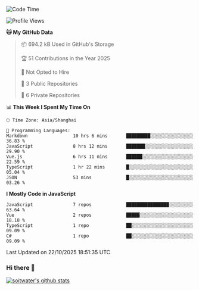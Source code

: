 <!--START_SECTION:waka-->
![Code Time](http://img.shields.io/badge/Code%20Time-5%2C657%20hrs%2028%20mins-blue)

![Profile Views](http://img.shields.io/badge/Profile%20Views-1-blue)

**🐱 My GitHub Data** 

> 📦 694.2 kB Used in GitHub's Storage 
 > 
> 🏆 51 Contributions in the Year 2025
 > 
> 🚫 Not Opted to Hire
 > 
> 📜 3 Public Repositories 
 > 
> 🔑 6 Private Repositories 
 > 
📊 **This Week I Spent My Time On** 

```text
🕑︎ Time Zone: Asia/Shanghai

💬 Programming Languages: 
Markdown                 10 hrs 6 mins       █████████░░░░░░░░░░░░░░░░   36.83 % 
JavaScript               8 hrs 12 mins       ███████░░░░░░░░░░░░░░░░░░   29.90 % 
Vue.js                   6 hrs 11 mins       ██████░░░░░░░░░░░░░░░░░░░   22.59 % 
TypeScript               1 hr 22 mins        █░░░░░░░░░░░░░░░░░░░░░░░░   05.04 % 
JSON                     53 mins             █░░░░░░░░░░░░░░░░░░░░░░░░   03.26 % 
```

**I Mostly Code in JavaScript** 

```text
JavaScript               7 repos             ████████████████░░░░░░░░░   63.64 % 
Vue                      2 repos             █████░░░░░░░░░░░░░░░░░░░░   18.18 % 
TypeScript               1 repo              ██░░░░░░░░░░░░░░░░░░░░░░░   09.09 % 
C#                       1 repo              ██░░░░░░░░░░░░░░░░░░░░░░░   09.09 % 
```




 Last Updated on 22/10/2025 18:51:35 UTC
<!--END_SECTION:waka-->

### Hi there 👋
[![soitwater's github stats](https://github-readme-stats.vercel.app/api?username=soitwater)](https://github.com/soitwater/github-readme-stats)
